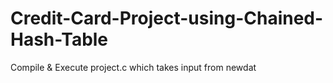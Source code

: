 # Credit-Card-Project-using-Chained-Hash-Table

Compile & Execute project.c which takes input from newdat
